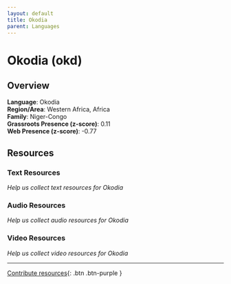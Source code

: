 ```yaml
---
layout: default
title: Okodia
parent: Languages
---
```


# Okodia (okd)

## Overview

**Language**: Okodia  
**Region/Area**: Western Africa, Africa  
**Family**: Niger-Congo  
**Grassroots Presence (z-score)**: 0.11  
**Web Presence (z-score)**: -0.77  

## Resources

### Text Resources
*Help us collect text resources for Okodia*

### Audio Resources
*Help us collect audio resources for Okodia*

### Video Resources
*Help us collect video resources for Okodia*

---

[Contribute resources](https://forms.office.com/e/1SfLJx3u1r){: .btn .btn-purple }
